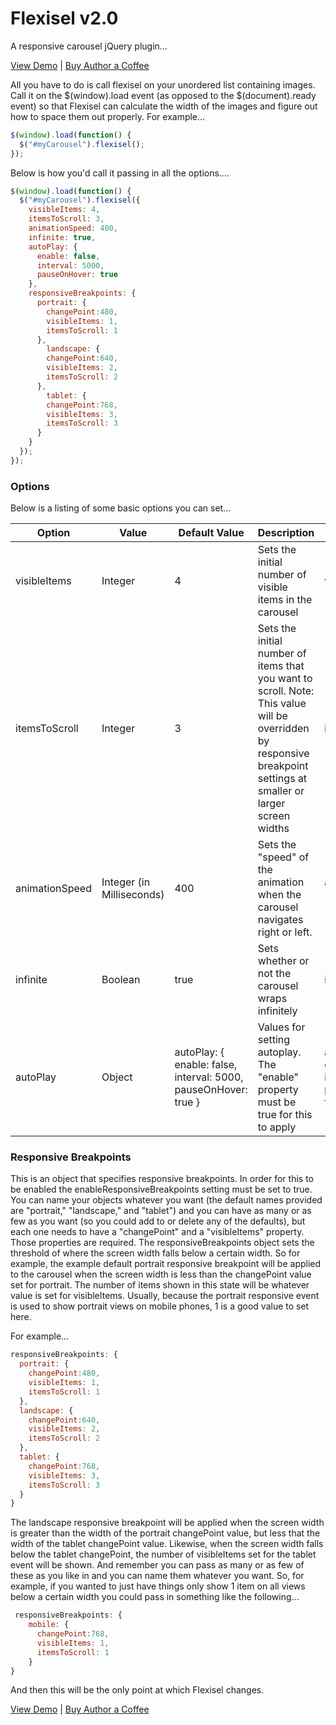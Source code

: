 Flexisel v2.0
==============

A responsive carousel jQuery plugin...

[View Demo](http://9bitstudios.github.com/flexisel/) | [Buy Author a Coffee](https://www.paypal.com/cgi-bin/webscr?cmd=_s-xclick&hosted_button_id=NNCJ79B2W6MUL)

All you have to do is call flexisel on your unordered list containing images. Call it on the $(window).load event (as opposed to the $(document).ready event) so that Flexisel can calculate the width of the images and figure out how to space them out properly. For example...

```javascript
$(window).load(function() {
  $("#myCarousel").flexisel();
});
```

Below is how you'd call it passing in all the options....

```javascript
$(window).load(function() {
  $("#myCarousel").flexisel({
    visibleItems: 4,
    itemsToScroll: 3,
    animationSpeed: 400,
    infinite: true,
    autoPlay: {
      enable: false,
      interval: 5000,
      pauseOnHover: true
    },
    responsiveBreakpoints: { 
      portrait: { 
        changePoint:480,
        visibleItems: 1,
        itemsToScroll: 1
      }, 
        landscape: { 
        changePoint:640,
        visibleItems: 2,
        itemsToScroll: 2
      },
        tablet: { 
        changePoint:768,
        visibleItems: 3,
        itemsToScroll: 3
      }
    }
  });
});
```

### Options

Below is a listing of some basic options you can set...

| Option | Value | Default Value | Description | Example |
| --- | --- | --- | --- | --- |
visibleItems | Integer | 4 | Sets the initial number of visible items in the carousel | visibleItems: 5
itemsToScroll | Integer | 3 | Sets the initial number of items that you want to scroll. Note: This value will be overridden by responsive breakpoint settings at smaller or larger screen widths | itemsToScroll: 2
animationSpeed | Integer (in Milliseconds) | 400 | Sets the "speed" of the animation when the carousel navigates right or left. | animationSpeed: 1000 
infinite | Boolean | true | Sets whether or not the carousel wraps infinitely | infinite: false
autoPlay | Object | autoPlay: { enable: false, interval: 5000, pauseOnHover: true } | Values for setting autoplay. The "enable" property must be true for this to apply | autoPlay: { enable: true, interval: 7000, pauseOnHover: false }

### Responsive Breakpoints

This is an object that specifies responsive breakpoints. In order for this to be enabled the enableResponsiveBreakpoints setting must be set to true. You can name your objects whatever you want (the default names provided are "portrait," "landscape," and "tablet") and you can have as many or as few as you want (so you could add to or delete any of the defaults), but each one needs to have a "changePoint" and a "visibleItems" property. Those properties are required. The responsiveBreakpoints object sets the threshold of where the screen width falls below a certain width. So for example, the example default portrait responsive breakpoint will be applied to the carousel when the screen width is less than the changePoint value set for portrait. The number of items shown in this state will be whatever value is set for visibleItems. Usually, because the portrait responsive event is used to show portrait views on mobile phones, 1 is a good value to set here.

For example...

```javascript
responsiveBreakpoints: { 
  portrait: { 
    changePoint:480,
    visibleItems: 1,
    itemsToScroll: 1
  }, 
  landscape: { 
    changePoint:640,
    visibleItems: 2,
    itemsToScroll: 2
  },
  tablet: { 
    changePoint:768,
    visibleItems: 3,
    itemsToScroll: 3
  }
}
```

The landscape responsive breakpoint will be applied when the screen width is greater than the width of the portrait changePoint value, but less that the width of the tablet changePoint value. Likewise, when the screen width falls below the tablet changePoint, the number of visibleItems set for the tablet event will be shown. And remember you can pass as many or as few of these as you like in and you can name them whatever you want. So, for example, if you wanted to just have things only show 1 item on all views below a certain width you could pass in something like the following... 

```javascript
 responsiveBreakpoints: {
    mobile: {
      changePoint:768,
      visibleItems: 1,
      itemsToScroll: 1
    }
}
```

And then this will be the only point at which Flexisel changes.

[View Demo](http://9bitstudios.github.com/flexisel/) | [Buy Author a Coffee](https://www.paypal.com/cgi-bin/webscr?cmd=_s-xclick&hosted_button_id=NNCJ79B2W6MUL)
